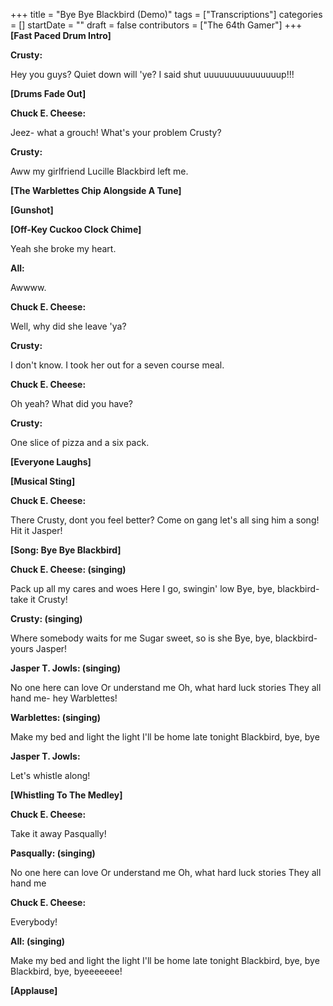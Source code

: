 +++
title = "Bye Bye Blackbird (Demo)"
tags = ["Transcriptions"]
categories = []
startDate = ""
draft = false
contributors = ["The 64th Gamer"]
+++
**[Fast Paced Drum Intro]**


**Crusty:**

Hey you guys? Quiet down will 'ye? I said shut uuuuuuuuuuuuuuup!!!

**[Drums Fade Out]**


**Chuck E. Cheese:**

Jeez- what a grouch! What's your problem Crusty?

**Crusty:**

Aww my girlfriend Lucille Blackbird left me.

**[The Warblettes Chip Alongside A Tune]**


**[Gunshot]**


**[Off-Key Cuckoo Clock Chime]**


Yeah she broke my heart.

**All:**

Awwww.

**Chuck E. Cheese:**

Well, why did she leave 'ya?

**Crusty:**

I don't know. I took her out for a seven course meal.

**Chuck E. Cheese:**

Oh yeah? What did you have?

**Crusty:**

One slice of pizza and a six pack.

**[Everyone Laughs]**


**[Musical Sting]**


**Chuck E. Cheese:**

There Crusty, dont you feel better? Come on gang let's all sing him a song! Hit it Jasper!

**[Song: Bye Bye Blackbird]**


**Chuck E. Cheese: (singing)**

Pack up all my cares and woes
Here I go, swingin' low
Bye, bye, blackbird- take it Crusty!

**Crusty: (singing)**

Where somebody waits for me
Sugar sweet, so is she
Bye, bye, blackbird- yours Jasper!

**Jasper T. Jowls: (singing)**

No one here can love
Or understand me
Oh, what hard luck stories
They all hand me- hey Warblettes!

**Warblettes: (singing)**

Make my bed and light the light
I'll be home late tonight
Blackbird, bye, bye

**Jasper T. Jowls:**

Let's whistle along!

**[Whistling To The Medley]**


**Chuck E. Cheese:**

Take it away Pasqually!

**Pasqually: (singing)**

No one here can love
Or understand me
Oh, what hard luck stories
They all hand me

**Chuck E. Cheese:**

Everybody!

**All: (singing)**

Make my bed and light the light
I'll be home late tonight
Blackbird, bye, bye
Blackbird, bye, byeeeeeee!

**[Applause]**

